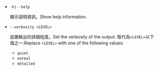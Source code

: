 * `-h|--help`

  <span data-ttu-id="c0405-101">顯示説明資訊。</span><span class="sxs-lookup"><span data-stu-id="c0405-101">Show help information.</span></span>

* `--verbosity <LEVEL>`

  <span data-ttu-id="c0405-102">設置輸出的詳細程度。</span><span class="sxs-lookup"><span data-stu-id="c0405-102">Set the verbosity of the output.</span></span> <span data-ttu-id="c0405-103">取代為`<LEVEL>`以下值之一:</span><span class="sxs-lookup"><span data-stu-id="c0405-103">Replace `<LEVEL>` with one of the following values:</span></span>
  
  * `quiet`
  * `normal`
  * `detailed`